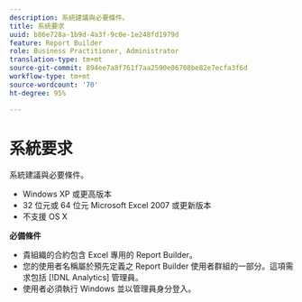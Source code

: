 ```yaml
---
description: 系統建議與必要條件。
title: 系統要求
uuid: b86e728a-1b9d-4a3f-9c0e-1e248fd1979d
feature: Report Builder
role: Business Practitioner, Administrator
translation-type: tm+mt
source-git-commit: 894ee7a8f761f7aa2590e06708be82e7ecfa3f6d
workflow-type: tm+mt
source-wordcount: '70'
ht-degree: 95%

---
```



# 系統要求

系統建議與必要條件。

* Windows XP 或更高版本
* 32 位元或 64 位元 Microsoft Excel 2007 或更新版本
* 不支援 OS X

**必備條件**

* 貴組織的合約包含 Excel 專用的 Report Builder。
* 您的使用者名稱屬於預先定義之 Report Builder 使用者群組的一部分。這項需求包括 [!DNL Analytics] 管理員。
* 使用者必須執行 Windows 並以管理員身分登入。

